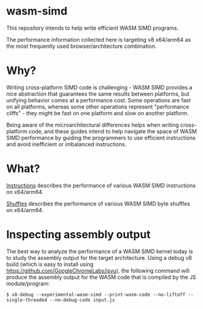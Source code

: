 # wasm-simd

This repository intends to help write efficient WASM SIMD programs.

The performance information collected here is targeting v8 x64/arm64 as the most frequently used browser/architecture combination.

# Why?

Writing cross-platform SIMD code is challenging - WASM SIMD provides a nice abstraction that guarantees the same results between platforms, but unifying behavior comes at a performance cost. Some operations are fast on all platforms, whereas some other operations represent "performance cliffs" - they might be fast on one platform and slow on another platform.

Being aware of the microarchitectural differences helps when writing cross-platform code, and these guides intend to help navigate the space of WASM SIMD performance by guiding the programmers to use efficient instructions and avoid inefficient or imbalanced instructions.

# What?

[Instructions](Instructions.md) describes the performance of various WASM SIMD instructions on x64/arm64.

[Shuffles](Shuffles.md) describes the performance of various WASM SIMD byte shuffles on x64/arm64.

# Inspecting assembly output

The best way to analyze the performance of a WASM SIMD kernel today is to study the assembly output for the target architecture. Using a debug v8 build (which is easy to install using https://github.com/GoogleChromeLabs/jsvu), the following command will produce the assembly output for the WASM code that is compiled by the JS module/program:

```
$ v8-debug --experimental-wasm-simd --print-wasm-code --no-liftoff --single-threaded --no-debug-code input.js
```

